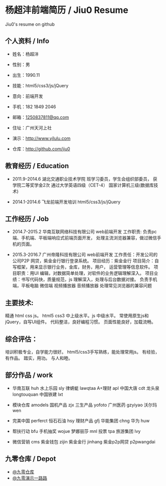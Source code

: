 # 杨超沣前端简历 / Jiu0 Resume
Jiu0's resume on github



## 个人资料 / Info


* 姓名：杨超沣
* 性别：男
* 出生：1990.11
* 技能：html5/css3/js/jQuery
* 意向：前端开发
* 手机：182 1849 2046
* 邮箱：1250837811@qq.com
* 住址：广州天河上社

* 演示：http://www.yilulu.com
* 仓库：http://github.com/jiu0



## 教育经历 / Education


* 2011.9-2014.6
湖北交通职业技术学院
班学习委员，学生会组织部委员，
获学院二等奖学金2次
通过大学英语四级（CET-4）
国家计算机三级(数据库技术)

* 2014.1-2014.6
飞龙前端开发培训 html5/css3/js/jQuery



## 工作经历 / Job


* 2014.7-2015.2 华南互联网络科技有限公司  web前端开发
工作职责: 负责pc端、手机端、平板端响应式前端页面开发，
处理主流浏览器兼容，做过微信手机的页面。

* 2015.3-2016.7  广州帝隆科技有限公司   web前端开发
工作责任：开发公司的公司P2P 网贷，紫金金行银行登录系统。
项目经历：紫金金行
项目简介：自写框架，用来显示银行业务，金库，财务，用户，
运营管理等信息软件。
项目职责：用UI 编辑，对数据简单处理，对软件的业务逻辑理解深入。
项目业绩：书写代码快，质量规范，js 理解深入，处理与后台数据对接。
负责手机端，平板电脑 微信端 视频播放器 音频播放器
处理常见浏览器的兼容问题



## 主要技术: 
精通 html css js。
html5 css3 中上级水平。js 中级水平。
常使用原生js和jQuery，自写UI组件。
代码整洁，良好编程习惯。
页面性能良好，加载流畅。


## 综合评估：
培训积极专业，自学能力很好。
html5/css3手写熟练，能处理常用js。
有经验，有作品。
踏实，用功。
与人和睦。



## 部分作品 / work


* 华南互联   huh
水上乐园   sly 
律蜻蜓     lawqtaa
A+理财     apl
中国大唐   cdt
龙头泉     longtouquan
中国铁建   lxt

* 模块仓库   amodels
国机产品   zjx
三生产品   yofoto
广州医药   gzyiyao
沃尔玛     wen

* 完美中国   perferct
恒石石油   hsy
理财产品   gfj
华能集团   chng
华为       huw

* 帮扶行动   bfu
手机抽奖   wojue
梦娜丽莎   mnl
投票       tpa
旅游集团   lvy

* 微信营销   cms
紫金钱包   zijin
紫金金行   jinhang
紫金p2p网贷  p2pwangdai



## 九零仓库 / Depot


* [@九零仓库](https://github.com/jiu0)
* [@九零演示一路路](http://yilulu.com)


